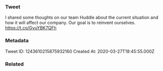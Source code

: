 ### Tweet
I shared some thoughts on our team Huddle about the current situation and how it will affect our company. Our goal is to reinvent ourselves. https://t.co/GyuYBK7QFh

### Metadata
Tweet ID: 1243610215875932160
Created At: 2020-03-27T18:45:55.000Z

### Related

